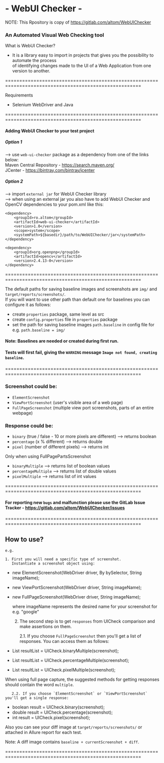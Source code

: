 # - WebUI Checker - 
NOTE: This Rpository is copy of https://gitlab.com/altom/WebUIChecker
### An Automated Visual Web Checking tool


What is WebUI Checker?
* It is a library easy to import in projects that gives you the possibility to automate the process <br>
  of identifying changes made to the UI of a Web Application from one version to another.

======================================================================================================

Requirements
* Selenium WebDriver and Java

======================================================================================================

#### Adding WebUI Checker to your test project
##### Option 1
--> use `web-ui-checker` package as a dependency from one of the links below: <br>
Maven Central Repository - https://search.maven.org/ <br>
JCenter - https://bintray.com/bintray/jcenter <br>
    
##### Option 2
--> import `external jar` for WebUI Checker library <br>
--> when using an external jar you also have to add WebUI Checker and OpenCV dependencies to your pom.xml like this:

    <dependency>
        <groupId>ro.altom</groupId>
        <artifactId>web-ui-checker</artifactId>
        <version>1.0</version>
        <scope>system</scope>
        <systemPath>${basedir}/path/to/WebUIChecker/jar</systemPath>
    </dependency>

    <dependency>
        <groupId>org.openpnp</groupId>
        <artifactId>opencv</artifactId>
        <version>2.4.13-0</version>
    </dependency>

======================================================================================================

The default paths for saving baseline images and screenshots are `img/` and `target/reports/screenshots/`. <br/>
If you will want to use other path than default one for baselines you can configure it as follows:

* create `properties` package, same level as src
* create `config.properties` file in `properties` package
* set the path for saving baseline images `path.baseline` in config file for e.g. `path.baseline = img/`

#### Note: Baselines are needed or created during first run. 
#### Tests will first fail, giving the `WARNING` message `Image not found, creating baseline`.

======================================================================================================

### Screenshot could be:
* `ElementScreenshot`
* `ViewPortScreenshot` (user's visible area of a web page)
* `FullPageScreenshot` (multiple view port screenshots, parts of an entire webpage)

### Response could be:
* `binary` (true / false - 10 or more pixels are different) --> returns boolean
* `percentage` (x % different)            --> returns double
* `pixel` (number of different pixels)    --> returns int

Only when using FullPagePartsScreenshot
* `binaryMultiple`                        --> returns list of boolean values
* `percentageMultiple`                    --> returns list of double values
* `pixelMultiple`                         --> returns list of int values


======================================================================================================

#### For reporting new `bugs` and malfunction please use the GitLab Issue Tracker - https://gitlab.com/altom/WebUIChecker/issues

======================================================================================================

## How to use?

    e.g.

    1. First you will need a specific type of screenshot.
       Instantiate a screenshot object using:

* new ElementScreenshot(WebDriver driver, By bySelector, String imageName);
* new ViewPortScreenshot(WebDriver driver, String imageName);
* new FullPageScreenshot(WebDriver driver, String imageName);

    where imageName represents the desired name for your screenshot for e.g. "google"

    2. The second step is to get `responses` from UICheck comparison and make assertions on them.

       2.1. If you choose `FullPageScreenshot` then you'll get a list of responses.
            You can access them as follows:

* List<Boolean> resultList = UICheck.binaryMultiple(screenshot);
* List<Double> resultList = UICheck.percentageMultiple(screenshot);
* List<Integer> resultList = UICheck.pixelMultiple(screenshot);

When using full page capture, the suggested methods for getting responses should contain the word `multiple`.

       2.2. If you choose `ElementScreenshot` or `ViewPortScreenshot` you'll get a single response:
       
* boolean result = UICheck.binary(screenshot);
* double result = UICheck.percentage(screenshot);
* int result = UICheck.pixel(screenshot);

Also you can see your diff image at `target/reports/screenshots/` or attached in Allure report for each test.

Note: A diff image contains `baseline + currentScreenshot + diff`.

======================================================================================================
